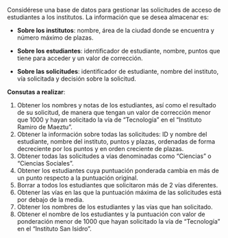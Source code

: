Considérese una base de datos para gestionar las solicitudes de acceso de estudiantes a los institutos. La
información que se desea almacenar es:

* **Sobre los institutos**: nombre, área de la ciudad donde se encuentra y número máximo de plazas.

* **Sobre los estudiantes**: identificador de estudiante, nombre, puntos que tiene para acceder y un valor de
corrección.

* **Sobre las solicitudes**: identificador de estudiante, nombre del instituto, vía solicitada y decisión sobre la
solicitud.

**Consutas a realizar**:
1. Obtener los nombres y notas de los estudiantes, así como el resultado de su solicitud, de manera que
tengan un valor de corrección menor que 1000 y hayan solicitado la vía de “Tecnología” en el “Instituto
Ramiro de Maeztu”.
2. Obtener la información sobre todas las solicitudes: ID y nombre del estudiante, nombre del instituto,
puntos y plazas, ordenadas de forma decreciente por los puntos y en orden creciente de plazas.
3. Obtener todas las solicitudes a vías denominadas como “Ciencias” o “Ciencias Sociales”.
4. Obtener los estudiantes cuya puntuación ponderada cambia en más de un punto respecto a la
puntuación original.
5. Borrar a todos los estudiantes que solicitaron más de 2 vías diferentes.
6. Obtener las vías en las que la puntuación máxima de las solicitudes está por debajo de la media.
7. Obtener los nombres de los estudiantes y las vías que han solicitado.
8. Obtener el nombre de los estudiantes y la puntuación con valor de ponderación menor de 1000 que
hayan solicitado la vía de “Tecnología” en el “Instituto San Isidro”.
